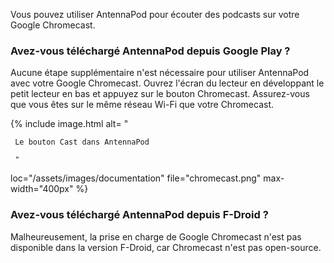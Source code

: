 Vous pouvez utiliser AntennaPod pour écouter des podcasts sur votre Google Chromecast.

### Avez-vous téléchargé AntennaPod depuis **Google Play** ?

Aucune étape supplémentaire n'est nécessaire pour utiliser AntennaPod avec votre Google Chromecast. Ouvrez l'écran du lecteur en développant le petit lecteur en bas et appuyez sur le bouton Chromecast. Assurez-vous que vous êtes sur le même réseau Wi-Fi que votre Chromecast.

{% include image.html alt= "

     Le bouton Cast dans AntennaPod

     "

loc="/assets/images/documentation" file="chromecast.png" max-width="400px" %}

### Avez-vous téléchargé AntennaPod depuis **F-Droid** ?

Malheureusement, la prise en charge de Google Chromecast n'est pas disponible dans la version F-Droid, car Chromecast n'est pas open-source.
